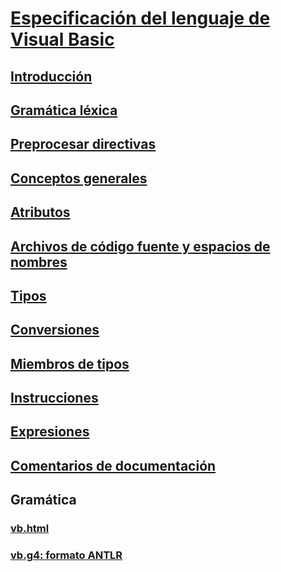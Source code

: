 # [Especificación del lenguaje de Visual Basic](index.md)
## [Introducción](../../../../_vblang/spec/introduction.md)
## [Gramática léxica](../../../../_vblang/spec/lexical-grammar.md)
## [Preprocesar directivas](../../../../_vblang/spec/preprocessing-directives.md)
## [Conceptos generales](../../../../_vblang/spec/general-concepts.md)
## [Atributos](../../../../_vblang/spec/attributes.md)
## [Archivos de código fuente y espacios de nombres](../../../../_vblang/spec/source-files-and-namespaces.md)
## [Tipos](../../../../_vblang/spec/types.md)
## [Conversiones](../../../../_vblang/spec/conversions.md)
## [Miembros de tipos](../../../../_vblang/spec/type-members.md)
## [Instrucciones](../../../../_vblang/spec/statements.md)
## [Expresiones](../../../../_vblang/spec/expressions.md)
## [Comentarios de documentación](../../../../_vblang/spec/documentation-comments.md)
## Gramática
### [vb.html](http://ljw1004.github.io/vbspec/vb.html)
### [vb.g4: formato ANTLR](http://ljw1004.github.io/vbspec/vb.g4?raw=true)
